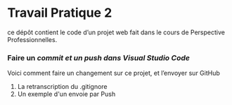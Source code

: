 # Travail Pratique 2
ce dépôt contient le code d’un projet web fait dans le cours de Perspective Professionnelles. 
### Faire un *commit et un push dans Visual Studio Code* 
Voici comment faire un changement sur ce projet, et l’envoyer sur GitHub
1)    La retranscription du .gitignore
2)    Un exemple d'un envoie par Push

